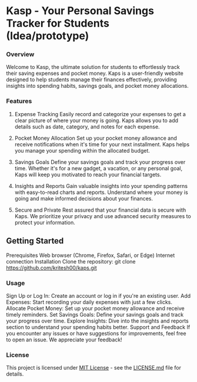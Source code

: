 
# Kasp - Your Personal Savings Tracker for Students (Idea/prototype)
### Overview
Welcome to Kasp, the ultimate solution for students to effortlessly track their saving expenses and pocket money. Kaps is a user-friendly website designed to help students manage their finances effectively, providing insights into spending habits, savings goals, and pocket money allocations.

### Features
1. Expense Tracking
Easily record and categorize your expenses to get a clear picture of where your money is going. Kaps allows you to add details such as date, category, and notes for each expense.

2. Pocket Money Allocation
Set up your pocket money allowance and receive notifications when it's time for your next installment. Kaps helps you manage your spending within the allocated budget.

3. Savings Goals
Define your savings goals and track your progress over time. Whether it's for a new gadget, a vacation, or any personal goal, Kaps will keep you motivated to reach your financial targets.

4. Insights and Reports
Gain valuable insights into your spending patterns with easy-to-read charts and reports. Understand where your money is going and make informed decisions about your finances.

5. Secure and Private
Rest assured that your financial data is secure with Kaps. We prioritize your privacy and use advanced security measures to protect your information.

## Getting Started
Prerequisites
Web browser (Chrome, Firefox, Safari, or Edge)
Internet connection
Installation
Clone the repository: git clone https://github.com/kritesh00/kaps.git

### Usage
Sign Up or Log In: Create an account or log in if you're an existing user.
Add Expenses: Start recording your daily expenses with just a few clicks.
Allocate Pocket Money: Set up your pocket money allowance and receive timely reminders.
Set Savings Goals: Define your savings goals and track your progress over time.
Explore Insights: Dive into the insights and reports section to understand your spending habits better.
Support and Feedback
If you encounter any issues or have suggestions for improvements, feel free to open an issue. We appreciate your feedback!

### License
This project is licensed under  [MIT License](LICENSE.md) - see the [LICENSE.md](LICENSE.md) file for details.
